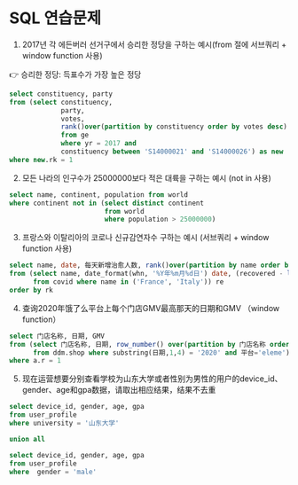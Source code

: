 # SQL 연습문제

1. 2017년 각 에든버러 선거구에서 승리한 정당을 구하는 예시(from 절에 서브쿼리 +  window function 사용)

<aside>
👉 승리한 정당: 득표수가 가장 높은 정당

</aside>

```sql
select constituency, party 
from (select constituency, 
             party, 
             votes, 
             rank()over(partition by constituency order by votes desc) rk 
             from ge 
             where yr = 2017 and 
             constituency between 'S14000021' and 'S14000026') as new 
where new.rk = 1
```

2. 모든 나라의 인구수가 25000000보다 적은 대륙을 구하는 예시 (not in 사용)

```sql
select name, continent, population from world
where continent not in (select distinct continent 
                        from world 
                        where population > 25000000)
```

3. 프랑스와 이탈리아의 코로나 신규감연자수 구하는 예시 (서브쿼리 + window function 사용)

```sql
select name, date, 每天新增治愈人数, rank()over(partition by name order by 每天新增治愈人数 desc) rk 
from (select name, date_format(whn, '%Y年%m月%d日') date, (recovered - lag(recovered, 1) over(partition by name order by whn)) 每天新增治愈人数 
      from covid where name in ('France', 'Italy')) re
order by rk
```



4. 查询2020年饿了么平台上每个门店GMV最高那天的日期和GMV （window function）
```sql
select 门店名称, 日期, GMV 
from (select 门店名称, 日期, row_number() over(partition by 门店名称 order by GMV desc) r, GMV 
      from ddm.shop where substring(日期,1,4) = '2020' and 平台='eleme') a 
where a.r = 1
```

5. 现在运营想要分别查看学校为山东大学或者性别为男性的用户的device_id、gender、age和gpa数据，请取出相应结果，结果不去重
```sql
select device_id, gender, age, gpa 
from user_profile 
where university = '山东大学'

union all

select device_id, gender, age, gpa 
from user_profile 
where  gender = 'male'
```



